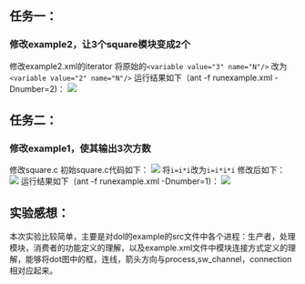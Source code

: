 ## 任务一：
### 修改example2，让3个square模块变成2个
修改example2.xml的iterator
将原始的`<variable value="3" name="N"/>`
改为`<variable value="2" name="N"/>`
运行结果如下（ant -f runexample.xml -Dnumber=2)：
![](http://upload-images.jianshu.io/upload_images/3243315-75ff0382d5f919be.png?imageMogr2/auto-orient/strip%7CimageView2/2/w/1240)
## 任务二：
### 修改example1，使其输出3次方数
修改square.c
初始square.c代码如下：
![](http://upload-images.jianshu.io/upload_images/3243315-a0cb7efa364c37a9.png?imageMogr2/auto-orient/strip%7CimageView2/2/w/1240)
将`i=i*i`改为`i=i*i*i`
修改后如下：
![](http://upload-images.jianshu.io/upload_images/3243315-9f008707fdc183c6.png?imageMogr2/auto-orient/strip%7CimageView2/2/w/1240)
运行结果如下（ant -f runexample.xml -Dnumber=1)：
![](http://upload-images.jianshu.io/upload_images/3243315-a3e3bda19b9daf86.png?imageMogr2/auto-orient/strip%7CimageView2/2/w/1240)
## 实验感想：
本次实验比较简单，主要是对dol的example的src文件中各个进程：生产者，处理模块，消费者的功能定义的理解，以及example.xml文件中模块连接方式定义的理解，能够将dot图中的框，连线，箭头方向与process,sw_channel，connection相对应起来。






